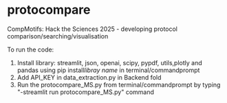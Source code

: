 # protocompare
CompMotifs: Hack the Sciences 2025 - developing protocol comparison/searching/visualisation


To run the code:
1. Install library: streamlit, json, openai, scipy, pypdf, utils,plotly and pandas using pip install*libray name* in terminal/commandprompt
2. Add API_KEY in data_extraction.py in Backend fold
3. Run the protocompare_MS.py from terminal/commandprompt by typing "-streamlit run protocompare_MS.py" command
